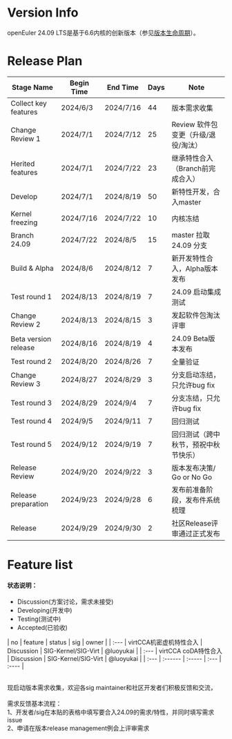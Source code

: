 # Version Info

openEuler 24.09 LTS是基于6.6内核的创新版本（参见[版本生命周期](https://www.openeuler.org/zh/other/lifecycle/)）。<br />

# Release Plan

| Stage Name                    | Begin Time | End Time  | Days | Note                                               |
| ----------------------------- | ---------- | --------- | ---- | -------------------------------------------------- |
| Collect key features          | 2024/6/3   | 2024/7/16 | 44   | 版本需求收集                                       |
| Change Review 1               | 2024/7/1  | 2024/7/12 | 25   | Review 软件包变更（升级/退役/淘汰）                |
| Herited features              | 2024/7/1  | 2024/7/22 | 23   | 继承特性合入（Branch前完成合入）  |
| Develop                       | 2024/7/1  | 2024/8/19 | 50   | 新特性开发，合入master |
| Kernel freezing               | 2024/7/16   | 2024/7/22 | 10   | 内核冻结                                           |
| Branch 24.09                  | 2024/7/22  | 2024/8/5 | 15 | master 拉取 24.09 分支           |
| Build & Alpha                 | 2024/8/6  | 2024/8/12  | 7    | 新开发特性合入，Alpha版本发布                      |
| Test round 1                  | 2024/8/13   | 2024/8/19  | 7   | 24.09 启动集成测试                             |
| Change Review 2               | 2024/8/13  | 2024/8/15 | 3    | 发起软件包淘汰评审                                 |
| Beta version release          | 2024/8/16  | 2024/8/19 | 4    | 24.09 Beta版本发布                             |
| Test round 2                  | 2024/8/20  | 2024/8/26 | 7    | 全量验证                                           |
| Change Review 3               | 2024/8/27  | 2024/8/29 | 3    | 分支启动冻结，只允许bug fix                        |
| Test round 3                  | 2024/8/29  | 2024/9/4  | 7    | 分支冻结，只允许bug fix                            |
| Test round 4                  | 2024/9/5   | 2024/9/11 | 7    | 回归测试                                           |
| Test round 5                  | 2024/9/12  | 2024/9/19 | 7    | 回归测试（跨中秋节，预祝中秋节快乐）                 |
| Release Review                | 2024/9/20  | 2024/9/22 | 3    | 版本发布决策/ Go or No Go                          |
| Release preparation           | 2024/9/23  | 2024/9/28 | 6    | 发布前准备阶段，发布件系统梳理                     |
| Release                       | 2024/9/29  | 2024/9/30 | 2    | 社区Release评审通过正式发布                        |



# Feature list

#### 状态说明：

- Discussion(方案讨论，需求未接受)
- Developing(开发中)
- Testing(测试中)
- Accepted(已验收)

| no   | feature | status | sig  | owner |
| :--- | virtCCA机密虚机特性合入 | Discussion | SIG-Kernel/SIG-Virt | @luoyukai |
| :--- | virtCCA coDA特性合入 | Discussion  | SIG-Kernel/SIG-Virt | @luoyukai |
| :--- | :------ | :----- | :--- | :---- |

<br />
现启动版本需求收集，欢迎各sig maintainer和社区开发者们积极反馈和交流，<br />
<br />
需求反馈基本流程： <br />
1、开发者/sig在本贴的表格中填写要合入24.09的需求/特性，并同时填写需求issue <br />
2、申请在版本release management例会上评审需求 
<br /><br />

